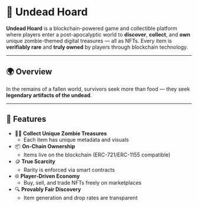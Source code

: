 # 🧟 Undead Hoard

**Undead Hoard** is a blockchain-powered game and collectible platform where players enter a post-apocalyptic world to **discover**, **collect**, and **own** unique zombie-themed digital treasures — all as NFTs. Every item is **verifiably rare** and **truly owned** by players through blockchain technology.

---

## 🌍 Overview

In the remains of a fallen world, survivors seek more than food — they seek **legendary artifacts of the undead**.

---

## 🔑 Features

- 🧟‍♂️ **Collect Unique Zombie Treasures**
  - Each item has unique metadata and visuals
- 📦 **On-Chain Ownership**
  - Items live on the blockchain (ERC-721/ERC-1155 compatible)
- 🪙 **True Scarcity**
  - Rarity is enforced via smart contracts
- 🌐 **Player-Driven Economy**
  - Buy, sell, and trade NFTs freely on marketplaces
- 🔍 **Provably Fair Discovery**
  - Item generation and drop rates are transparent